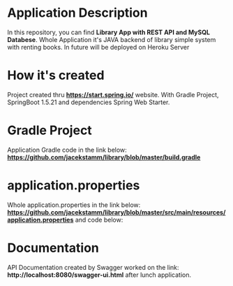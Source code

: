 # Application Description

In this repository, you can find **Library App with REST API and MySQL Databese**. Whole Application it's JAVA backend of library simple system with renting books. In future will be deployed on Heroku Server

# How it's created

Project created thru **https://start.spring.io/** website.
With Gradle Project, SpringBoot 1.5.21 and dependencies Spring Web Starter.

# Gradle Project

Application Gradle code in the link below:
**https://github.com/jacekstamm/library/blob/master/build.gradle**

# application.properties

Whole application.properties in the link below:
**https://github.com/jacekstamm/library/blob/master/src/main/resources/application.properties**
and code below:

# Documentation

API Documentation created by Swagger worked on the link:
**http://localhost:8080/swagger-ui.html**
after lunch application.
